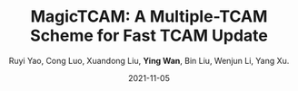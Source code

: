 ---
title: "MagicTCAM: A Multiple-TCAM Scheme for Fast TCAM Update"
collection: publications
category: conferences
permalink: /publication/2021-11-05-MagicTCAM
level: <strong>(CCF-B)</strong>
author: Ruyi Yao, Cong Luo, Xuandong Liu, <strong>Ying Wan</strong>, Bin Liu, Wenjun Li, Yang Xu.
date: 2021-11-05
venue: 'International Conference on Network Protocols (ICNP)'
paperurl: 'http://wany16.github.io/files/MagicTCAM.pdf'
---